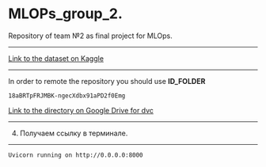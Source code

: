 # MLOPs_group_2.

Repository of team №2 as final project for MLOps.

----------------

[Link to the dataset on Kaggle](https://www.kaggle.com/datasets/poojakeer/e-commerce-dataset)

----------------

 In order to remote the repository you should use **ID_FOLDER**
 
    18aBRTpFRJMBK-ngecXdbx91aPD2f0Emg
    
[Link to the directory on Google Drive for dvc](https://drive.google.com/drive/folders/18aBRTpFRJMBK-ngecXdbx91aPD2f0Emg?usp=sharing)

----------------

4. Получаем ссылку в терминале.
----------------------

    Uvicorn running on http://0.0.0.0:8000
